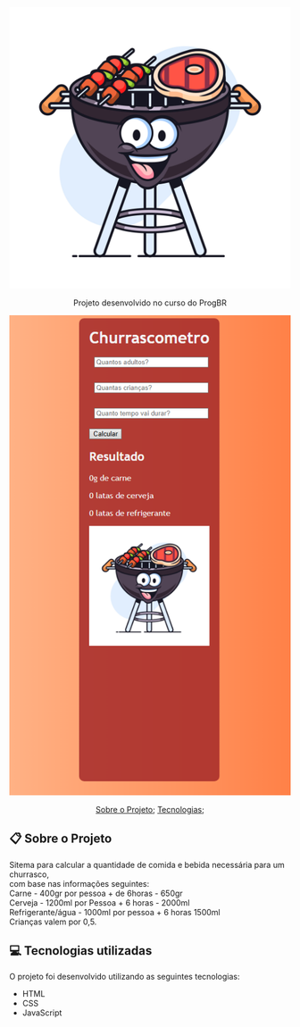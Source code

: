 <p align="center">
   <img src="./src/img/churras.jpg" alt="Churrasqueirinha"/>
</p>
<div align="center">
   Projeto desenvolvido no curso do ProgBR
</div>

<p align="center">
    <img src="./src/img/tela.png" alt="tela da aplicação"/>
</p>

<p align="center">
  <a href="#clipboard-sobre-o-projeto">Sobre o Projeto</a>;
  <a href="#computer-tecnologias-utilizadas">Tecnologias</a>;
</p>

## :clipboard: Sobre o Projeto

Sitema para calcular a quantidade de comida e bebida necessária para um churrasco,
</br>
com base nas informações seguintes:
</br>
Carne - 400gr por pessoa + de 6horas - 650gr
</br>
Cerveja - 1200ml por Pessoa + 6 horas - 2000ml
</br>
Refrigerante/água - 1000ml por pessoa + 6 horas 1500ml
</br>
Crianças valem por 0,5.

## :computer: Tecnologias utilizadas

O projeto foi desenvolvido utilizando as seguintes tecnologias:

- HTML
- CSS
- JavaScript